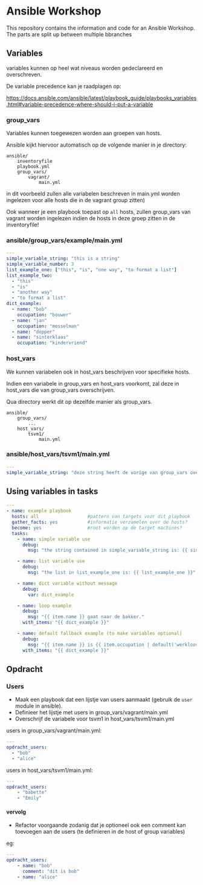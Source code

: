 # Ansible Workshop
This repository contains the information and code for an Ansible Workshop. The parts are split up between multiple bbranches

## Variables

variables kunnen op heel wat niveaus worden gedeclareerd en overschreven. 

De variable precedence kan je raadplagen op:

https://docs.ansible.com/ansible/latest/playbook_guide/playbooks_variables.html#variable-precedence-where-should-i-put-a-variable

### group_vars

Variables kunnen toegewezen worden aan groepen van hosts.

Ansible kijkt hiervoor automatisch op de volgende manier in je directory:

```
ansible/
	inventoryfile
	playbook.yml
	group_vars/
		vagrant/
			main.yml
```

in dit voorbeeld zullen alle variabelen beschreven in main.yml worden ingelezen voor alle hosts die in de vagrant group zitten)

Ook wanneer je een playbook toepast op ```all``` hosts, zullen group_vars van vagrant worden ingelezen indien de hosts in deze groep zitten in de inventoryfile!

### ansible/group_vars/example/main.yml
```yaml
---
simple_variable_string: "this is a string"
simple_variable_number: 3
list_example_one: ["this", "is", "one way", "to format a list"]
list_example_two:
  - "this"
  - "is"
  - "another way"
  - "to format a list"
dict_example:
  - name: "bob"
    occupation: "bouwer"
  - name: "jan"
    occupation: "mosselman"
  - name: "dopper"
  - name: "sinterklaas"
    occupation: "kindervriend"
```

### host_vars

We kunnen variabelen ook in host_vars beschrijven voor specifieke hosts.

Indien een variabele in group_vars en host_vars voorkomt, zal deze in host_vars die van group_vars overschrijven.

Qua directory werkt dit op dezelfde manier als group_vars.


```
ansible/
	group_vars/
		...
	host_vars/
		tsvm1/
			main.yml
```

### ansible/host_vars/tsvm1/main.yml
```yaml
---
simple_variable_string: "deze string heeft de vorige van group_vars overschreven"
```

## Using variables in tasks

```yaml
---
- name: example playbook
  hosts: all                  #pattern van targets voor dit playbook
  gather_facts: yes           #informatie verzamelen over de hosts?
  become: yes                 #root worden op de target machines?
  tasks:
    - name: simple variable use
      debug:
        msg: "the string contained in simple_variable_string is: {{ simple_variable_string }}"

    - name: list variable use
      debug:
        msg: "the list in list_example_one is: {{ list_example_one }}"

    - name: dict variable without message
      debug:
        var: dict_example

    - name: loop example
      debug:
        msg: "{{ item.name }} gaat naar de bakker."
      with_items: "{{ dict_example }}"

    - name: default fallback example (to make variables optional)
      debug:
        msg: "{{ item.name }} is {{ item.occupation | default('werkloos') }}"
      with_items: "{{ dict_example }}"
```

## Opdracht
### Users
* Maak een playbook dat een lijstje van users aanmaakt (gebruik de ```user``` module in ansible).
* Definieer het lijstje met users in group_vars/vagrant/main.yml
* Overschrijf de variabele voor tsvm1 in host_vars/tsvm1/main.yml

users in group_vars/vagrant/main.yml:
```yaml
---
opdracht_users:
  - "bob"
  - "alice"
```

users in host_vars/tsvm1/main.yml:
```yaml
---
opdracht_users:
	- "babette"
	- "Emily"
```

#### vervolg
* Refactor voorgaande zodanig dat je optioneel ook een comment kan toevoegen aan de users (te definieren in de host of group variables)

eg:
```yaml
---
opdracht_users:
	- name: "bob"
	  comment: "dit is bob"
	- name: "alice"
```
